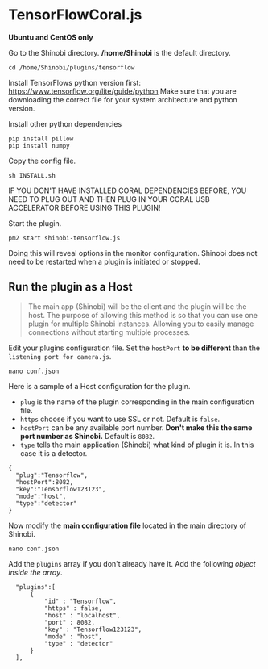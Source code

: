 # TensorFlowCoral.js

**Ubuntu and CentOS only**

Go to the Shinobi directory. **/home/Shinobi** is the default directory.

```
cd /home/Shinobi/plugins/tensorflow
```

Install TensorFlows python version first:
https://www.tensorflow.org/lite/guide/python
Make sure that you are downloading the correct file for your system architecture and python version.

Install other python dependencies
```
pip install pillow
pip install numpy
```

Copy the config file.

```
sh INSTALL.sh
```

IF YOU DON'T HAVE INSTALLED CORAL DEPENDENCIES BEFORE, YOU NEED TO PLUG OUT AND THEN PLUG IN YOUR CORAL USB ACCELERATOR BEFORE USING THIS PLUGIN!

Start the plugin.

```
pm2 start shinobi-tensorflow.js
```

Doing this will reveal options in the monitor configuration. Shinobi does not need to be restarted when a plugin is initiated or stopped.

## Run the plugin as a Host
> The main app (Shinobi) will be the client and the plugin will be the host. The purpose of allowing this method is so that you can use one plugin for multiple Shinobi instances. Allowing you to easily manage connections without starting multiple processes.

Edit your plugins configuration file. Set the `hostPort` **to be different** than the `listening port for camera.js`.

```
nano conf.json
```

Here is a sample of a Host configuration for the plugin.
 - `plug` is the name of the plugin corresponding in the main configuration file.
 - `https` choose if you want to use SSL or not. Default is `false`.
 - `hostPort` can be any available port number. **Don't make this the same port number as Shinobi.** Default is `8082`.
 - `type` tells the main application (Shinobi) what kind of plugin it is. In this case it is a detector.

```
{
  "plug":"Tensorflow",
  "hostPort":8082,
  "key":"Tensorflow123123",
  "mode":"host",
  "type":"detector"
}
```

Now modify the **main configuration file** located in the main directory of Shinobi.

```
nano conf.json
```

Add the `plugins` array if you don't already have it. Add the following *object inside the array*.

```
  "plugins":[
      {
          "id" : "Tensorflow",
          "https" : false,
          "host" : "localhost",
          "port" : 8082,
          "key" : "Tensorflow123123",
          "mode" : "host",
          "type" : "detector"
      }
  ],
```
